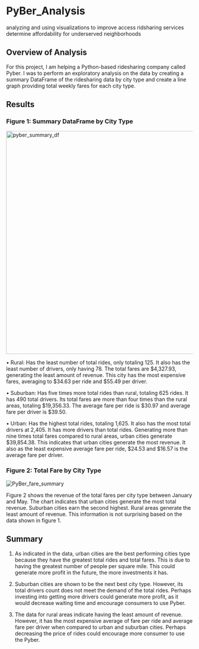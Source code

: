 # PyBer_Analysis
analyzing and using visualizations to improve access ridsharing services determine affordability for underserved neighborhoods

## Overview of Analysis
For this project, I am helping a Python-based ridesharing company called Pyber. I was to perform an exploratory analysis on the data by creating a summary DataFrame of the ridesharing data by city type and create a line graph providing total weekly fares for each city type.

## Results
### Figure 1: Summary DataFrame by City Type
<img width="600" alt="pyber_summary_df" src="https://user-images.githubusercontent.com/110318652/195474272-ea30e838-9528-4e08-b67a-b6403c4c076a.png">

  •	Rural: Has the least number of total rides, only totaling 125. It also has the least number of drivers, only having 78. The total fares are $4,327.93, generating the least amount of revenue. This city has the most expensive fares, averaging to $34.63 per ride and $55.49 per driver.
  
  •	Suburban: Has five times more total rides than rural, totaling 625 rides. It has 490 total drivers. Its total fares are more than four times than the rural areas, totaling $19,356.33. The average fare per ride is $30.97 and average fare per driver is $39.50.
  
  •	Urban: Has the highest total rides, totaling 1,625. It also has the most total drivers at 2,405. It has more drivers than total rides. Generating more than nine times total fares compared to rural areas, urban cities generate $39,854.38. This indicates that urban cities generate the most revenue. It also as the least expensive average fare per ride, $24.53 and $16.57 is the average fare per driver.  

### Figure 2: Total Fare by City Type
![PyBer_fare_summary](https://user-images.githubusercontent.com/110318652/195474347-a008bc75-270e-49a3-815a-184fb31e25db.png)

Figure 2 shows the revenue of the total fares per city type between January and May. The chart indicates that urban cities generate the most total revenue. Suburban cities earn the second highest. Rural areas generate the least amount of revenue. This information is not surprising based on the data shown in figure 1.

## Summary
  1)	As indicated in the data, urban cities are the best performing cities type because they have the greatest total rides and total fares. This is due to having the greatest number of people per square mile. This could generate more profit in the future, the more investments it has.

  2)	Suburban cities are shown to be the next best city type. However, its total drivers count does not meet the demand of the total rides. Perhaps investing into getting more drivers could generate more profit, as it would decrease waiting time and encourage consumers to use Pyber.
 
  3)	The data for rural areas indicate having the least amount of revenue. However, it has the most expensive average of fare per ride and average fare per driver when compared to urban and suburban cities. Perhaps decreasing the price of rides could encourage more consumer to use the Pyber. 
